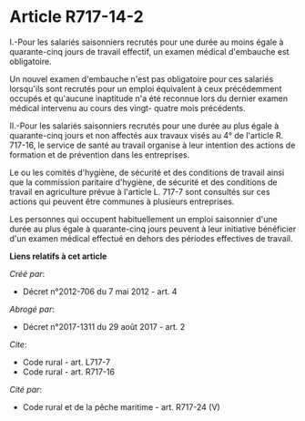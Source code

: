 # Article R717-14-2

I.-Pour les salariés saisonniers recrutés pour une durée au moins égale à quarante-cinq jours de travail effectif, un examen
médical d'embauche est obligatoire. 

Un nouvel examen d'embauche n'est pas obligatoire pour ces salariés lorsqu'ils sont recrutés pour un emploi équivalent à ceux
précédemment occupés et qu'aucune inaptitude n'a été reconnue lors du dernier examen médical intervenu au cours des vingt-
quatre mois précédents. 

II.-Pour les salariés saisonniers recrutés pour une durée au plus égale à quarante-cinq jours et non affectés aux travaux
visés au 4° de l'article R. 717-16, le service de santé au travail organise à leur intention des actions de formation et de
prévention dans les entreprises. 

Le ou les comités d'hygiène, de sécurité et des conditions de travail ainsi que la commission paritaire d'hygiène, de
sécurité et des conditions de travail en agriculture prévue à l'article L. 717-7 sont consultés sur ces actions qui peuvent
être communes à plusieurs entreprises. 

Les personnes qui occupent habituellement un emploi saisonnier d'une durée au plus égale à quarante-cinq jours peuvent à leur
initiative bénéficier d'un examen médical effectué en dehors des périodes effectives de travail.

**Liens relatifs à cet article**

_Créé par_:

  - Décret n°2012-706 du 7 mai 2012 - art. 4

_Abrogé par_:

  - Décret n°2017-1311 du 29 août 2017 - art. 2

_Cite_:

  - Code rural - art. L717-7
  - Code rural - art. R717-16

_Cité par_:

  - Code rural et de la pêche maritime - art. R717-24 (V)
